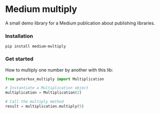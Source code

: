 # Medium multiply
A small demo library for a Medium publication about publishing libraries.

### Installation
```
pip install medium-multiply
```

### Get started
How to multiply one number by another with this lib:

```Python
from peterkox_multiply import Multiplication

# Instantiate a Multiplication object
multiplication = Multiplication(2)

# Call the multiply method
result = multiplication.multiply(5)
```